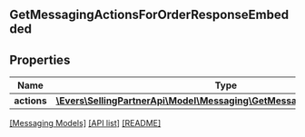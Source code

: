 ## GetMessagingActionsForOrderResponseEmbedded

## Properties

Name | Type | Description | Notes
------------ | ------------- | ------------- | -------------
**actions** | [**\Evers\SellingPartnerApi\Model\Messaging\GetMessagingActionResponse[]**](GetMessagingActionResponse.md) |  |

[[Messaging Models]](../) [[API list]](../../Api) [[README]](../../../README.md)

